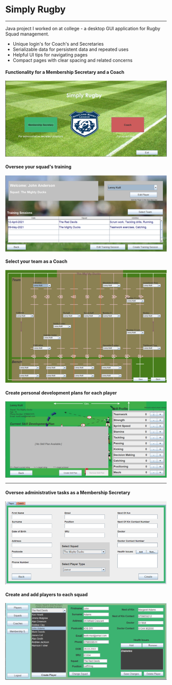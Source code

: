 # Simply Rugby
---

Java project I worked on at college - a desktop GUI application for Rugby Squad management.
 - Unique login's for Coach's and Secretaries
 - Serializable data for persistent data and repeated uses
 - Helpful UI tips for navigating pages
 - Compact pages with clear spacing and related concerns


#### Functionality for a Membership Secretary and a Coach
![Login Page](./Coach%20Images/Choose%20Login%20Page.PNG)

#### Oversee your squad's training
![Oversee your squad's training](./Coach%20Images/Coach%20Main%20Page.PNG)

#### Select your team as a Coach
![Team selection](./Coach%20Images/Select%20Team%20Page.PNG)

#### Create personal development plans for each player
![Player development](./Coach%20Images/Edit%20User%20Page.PNG)

---

#### Oversee administrative tasks as a Membership Secretary
![Admin Tasks](./Member%20Images/Member%20Add%20User%20-%20Player%20Tab.PNG)

#### Create and add players to each squad
![Admin Tasks](./Member%20Images/Member%20Main%20Page%20-%20Player%20Edit%20Section.PNG)


